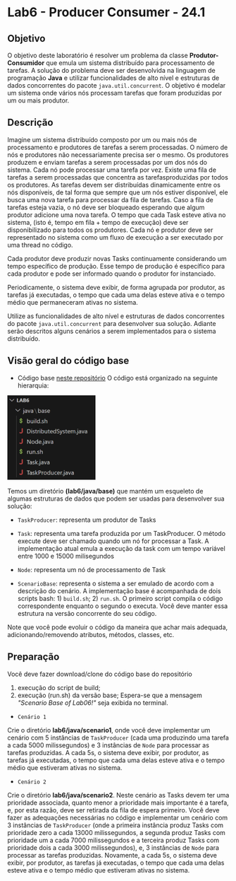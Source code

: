 # Lab6 - Producer Consumer - 24.1

## Objetivo

O objetivo deste laboratório é resolver um problema da classe **Produtor-Consumidor** que emula um sistema distribuído para processamento de tarefas. A solução do problema deve ser
desenvolvida na linguagem de programação **Java** e utilizar
funcionalidades de alto nível e estruturas de dados concorrentes do pacote `java.util.concurrent`. O objetivo é modelar um sistema onde vários nós processam tarefas que foram produzidas por um ou mais produtor.

## Descrição

Imagine um sistema distribuído composto por um ou mais nós de
processamento e produtores de tarefas a serem processadas. O número de nós e produtores não necessariamente precisa ser o mesmo. Os produtores produzem e enviam tarefas a serem processadas por um dos nós do sistema. Cada nó pode processar uma tarefa por vez. Existe uma fila de tarefas a serem processadas que concentra as tarefasproduzidas por todos os produtores. As tarefas devem ser distribuídas dinamicamente entre os nós disponíveis, de tal forma que sempre que um nós estiver disponível, ele busca uma nova tarefa para processar da fila de tarefas. Caso a fila de tarefas esteja vazia, o nó deve ser bloqueado esperando que algum produtor adicione uma nova tarefa. O tempo que cada Task esteve ativa no sistema, (isto é, tempo em fila + tempo de execução) deve ser disponibilizado
para todos os produtores. Cada nó e produtor deve ser representado no sistema como um fluxo de execução a ser executado por uma thread no código.

Cada produtor deve produzir novas Tasks continuamente considerando um tempo específico de produção. Esse tempo de produção é específico para cada produtor e pode ser informado quando o produtor for instanciado.

Periodicamente, o sistema deve exibir, de forma agrupada por
produtor, as tarefas já executadas, o tempo que cada uma delas
esteve ativa e o tempo médio que permaneceram ativas no sistema.

Utilize as funcionalidades de alto nível e estruturas de dados concorrentes do pacote `java.util.concurrent` para desenvolver sua solução. Adiante serão descritos alguns cenários a serem
implementados para o sistema distribuído.

## Visão geral do código base

- Código base [neste repositório](https://github.com/thiagomanel/fpc/tree/master/2024.1/lab6)
O código está organizado na seguinte hierarquia:

<img src="lab6.png" alt="Screenshot" width="200">

Temos um diretório **(lab6/java/base)** que mantém um esqueleto de algumas estruturas de dados que podem ser usadas para desenvolver sua solução:
- `TaskProducer`: representa um produtor de Tasks

- `Task`: representa uma tarefa produzida por um TaskProducer. O
método execute deve ser chamado quando um nó for processar a
Task. A implementação atual emula a execução da task com um tempo variável entre 1000 e 15000 milisegundos

- `Node`: representa um nó de processamento de Task

- `ScenarioBase`: representa o sistema a ser emulado de acordo com
a descrição do cenário.
A implementação base é acompanhada de dois scripts bash: 1)
`build.sh`; 2) `run.sh`. O primeiro script compila o código
correspondente enquanto o segundo o executa. Você deve manter essa estrutura na versão concorrente do seu código.

Note que você pode evoluir o código da maneira que achar mais
adequada, adicionando/removendo atributos, métodos, classes, etc.

## Preparação

Você deve fazer download/clone do código base do repositório
1. execução do script de build;
2. execução (run.sh) da versão base;
Espera-se que a mensagem *"Scenario Base of Lab06!"* seja exibida no terminal.

- `Cenário 1`

Crie o diretório **lab6/java/scenario1**, onde você deve implementar um cenário com 5 instâncias de `TaskProducer` (cada uma produzindo uma tarefa a cada 5000 milissegundos) e 3 instâncias de `Node` para processar as tarefas produzidas. A cada 5s, o sistema deve exibir, por produtor, as tarefas já executadas, o tempo que cada uma delas esteve ativa e o tempo médio que estiveram ativas no sistema.

- `Cenário 2`

Crie o diretório **lab6/java/scenario2**. Neste cenário as Tasks devem ter uma prioridade associada, quanto menor a prioridade mais importante é a tarefa, e, por esta razão, deve ser retirada da fila de espera primeiro. Você deve fazer as adequações necessárias no código e implementar um cenário com 3 instâncias de `TaskProducer` (onde a primeira instância produz Tasks com prioridade zero a cada 13000 milissegundos, a segunda produz Tasks com prioridade um a cada 7000 milissegundos e a terceira produz Tasks com prioridade dois a cada 3000 milissegundos), e, 3 instâncias de `Node` para processar as tarefas produzidas. Novamente, a cada 5s, o sistema deve exibir, por produtor, as tarefas já executadas, o tempo que cada uma delas esteve ativa e o tempo médio que estiveram ativas no sistema.
